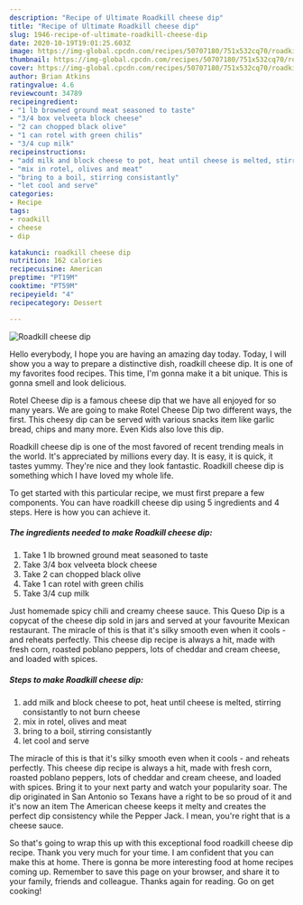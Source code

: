 ```yaml
---
description: "Recipe of Ultimate Roadkill cheese dip"
title: "Recipe of Ultimate Roadkill cheese dip"
slug: 1946-recipe-of-ultimate-roadkill-cheese-dip
date: 2020-10-19T19:01:25.603Z
image: https://img-global.cpcdn.com/recipes/50707180/751x532cq70/roadkill-cheese-dip-recipe-main-photo.jpg
thumbnail: https://img-global.cpcdn.com/recipes/50707180/751x532cq70/roadkill-cheese-dip-recipe-main-photo.jpg
cover: https://img-global.cpcdn.com/recipes/50707180/751x532cq70/roadkill-cheese-dip-recipe-main-photo.jpg
author: Brian Atkins
ratingvalue: 4.6
reviewcount: 34789
recipeingredient:
- "1 lb browned ground meat seasoned to taste"
- "3/4 box velveeta block cheese"
- "2 can chopped black olive"
- "1 can rotel with green chilis"
- "3/4 cup milk"
recipeinstructions:
- "add milk and block cheese to pot, heat until cheese is melted, stirring consistantly to not burn cheese"
- "mix in rotel, olives and meat"
- "bring to a boil, stirring consistantly"
- "let cool and serve"
categories:
- Recipe
tags:
- roadkill
- cheese
- dip

katakunci: roadkill cheese dip 
nutrition: 162 calories
recipecuisine: American
preptime: "PT19M"
cooktime: "PT59M"
recipeyield: "4"
recipecategory: Dessert

---
```



![Roadkill cheese dip](https://img-global.cpcdn.com/recipes/50707180/751x532cq70/roadkill-cheese-dip-recipe-main-photo.jpg)

Hello everybody, I hope you are having an amazing day today. Today, I will show you a way to prepare a distinctive dish, roadkill cheese dip. It is one of my favorites food recipes. This time, I'm gonna make it a bit unique. This is gonna smell and look delicious.

Rotel Cheese dip is a famous cheese dip that we have all enjoyed for so many years. We are going to make Rotel Cheese Dip two different ways, the first. This cheesy dip can be served with various snacks item like garlic bread, chips and many more. Even Kids also love this dip.

Roadkill cheese dip is one of the most favored of recent trending meals in the world. It's appreciated by millions every day. It is easy, it is quick, it tastes yummy. They're nice and they look fantastic. Roadkill cheese dip is something which I have loved my whole life.


To get started with this particular recipe, we must first prepare a few components. You can have roadkill cheese dip using 5 ingredients and 4 steps. Here is how you can achieve it.

<!--inarticleads1-->

##### The ingredients needed to make Roadkill cheese dip:

1. Take 1 lb browned ground meat seasoned to taste
1. Take 3/4 box velveeta block cheese
1. Take 2 can chopped black olive
1. Take 1 can rotel with green chilis
1. Take 3/4 cup milk


Just homemade spicy chili and creamy cheese sauce. This Queso Dip is a copycat of the cheese dip sold in jars and served at your favourite Mexican restaurant. The miracle of this is that it&#39;s silky smooth even when it cools - and reheats perfectly. This cheese dip recipe is always a hit, made with fresh corn, roasted poblano peppers, lots of cheddar and cream cheese, and loaded with spices. 

<!--inarticleads2-->

##### Steps to make Roadkill cheese dip:

1. add milk and block cheese to pot, heat until cheese is melted, stirring consistantly to not burn cheese
1. mix in rotel, olives and meat
1. bring to a boil, stirring consistantly
1. let cool and serve


The miracle of this is that it&#39;s silky smooth even when it cools - and reheats perfectly. This cheese dip recipe is always a hit, made with fresh corn, roasted poblano peppers, lots of cheddar and cream cheese, and loaded with spices. Bring it to your next party and watch your popularity soar. The dip originated in San Antonio so Texans have a right to be so proud of it and it&#39;s now an item The American cheese keeps it melty and creates the perfect dip consistency while the Pepper Jack. I mean, you&#39;re right that is a cheese sauce. 

So that's going to wrap this up with this exceptional food roadkill cheese dip recipe. Thank you very much for your time. I am confident that you can make this at home. There is gonna be more interesting food at home recipes coming up. Remember to save this page on your browser, and share it to your family, friends and colleague. Thanks again for reading. Go on get cooking!
